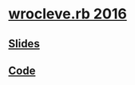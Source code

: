 # [wrocleve.rb 2016](http://www.wrocloverb.com)

## [Slides](https://github.com/elia/wrocloverb-2016/tree/preso)
## [Code](https://github.com/elia/wrocloverb-2016/tree/code)
